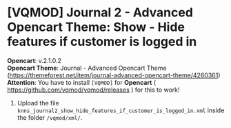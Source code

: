 # [VQMOD] Journal 2 - Advanced Opencart Theme: Show - Hide features if customer is logged in

**Opencart**: v.2.1.0.2  
**Opencart Theme**: Journal - Advanced Opencart Theme (https://themeforest.net/item/journal-advanced-opencart-theme/4260361)  
**Attention**: You have to install `[VQMOD]` for **Opencart** ( https://github.com/vqmod/vqmod/releases ) for this to work!

1. Upload the file `knns_journal2_show_hide_features_if_customer_is_logged_in.xml` inside the folder `/vqmod/xml/`.
